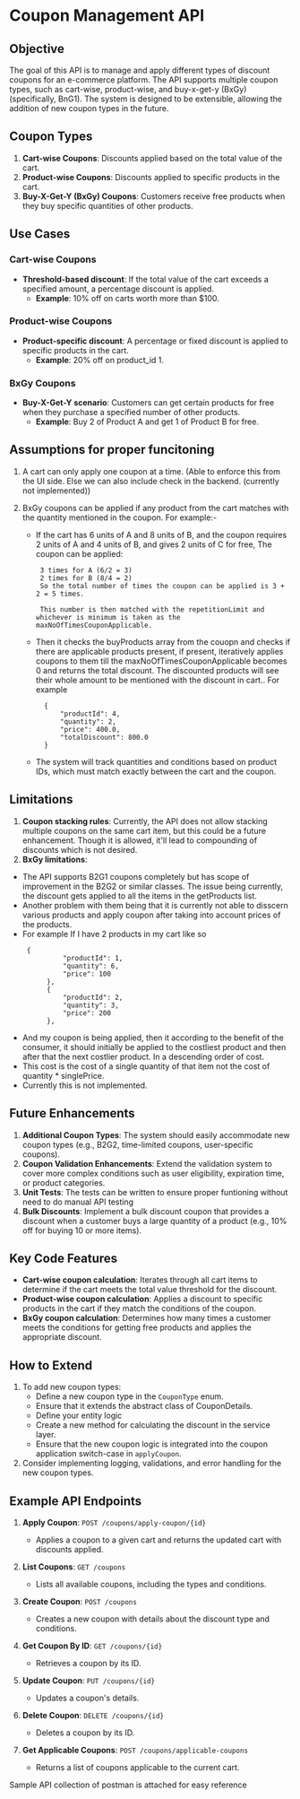 # Coupon Management API

## Objective

The goal of this API is to manage and apply different types of discount coupons for an e-commerce platform. The API supports multiple coupon types, such as cart-wise, product-wise, and buy-x-get-y (BxGy) (specifically, BnG1). The system is designed to be extensible, allowing the addition of new coupon types in the future.

## Coupon Types

1. **Cart-wise Coupons**: Discounts applied based on the total value of the cart.
2. **Product-wise Coupons**: Discounts applied to specific products in the cart.
3. **Buy-X-Get-Y (BxGy) Coupons**: Customers receive free products when they buy specific quantities of other products.

## Use Cases

### Cart-wise Coupons

- **Threshold-based discount**: If the total value of the cart exceeds a specified amount, a percentage discount is applied.
  - **Example**: 10% off on carts worth more than $100.

### Product-wise Coupons

- **Product-specific discount**: A percentage or fixed discount is applied to specific products in the cart.
  - **Example**: 20% off on product_id 1.

### BxGy Coupons

- **Buy-X-Get-Y scenario**: Customers can get certain products for free when they purchase a specified number of other products.
  - **Example**: Buy 2 of Product A and get 1 of Product B for free.

## Assumptions for proper funcitoning

1.  A cart can only apply one coupon at a time. (Able to enforce this from the UI side. Else we can also include check in the backend. (currently not implemented))
2.  BxGy coupons can be applied if any product from the cart matches with the quantity mentioned in the coupon. For example:-

    - If the cart has 6 units of A and 8 units of B, and the coupon requires 2 units of A and 4 units of B, and gives 2 units of C for free,
      The coupon can be applied:

           3 times for A (6/2 = 3)
           2 times for B (8/4 = 2)
           So the total number of times the coupon can be applied is 3 + 2 = 5 times.

           This number is then matched with the repetitionLimit and whichever is minimum is taken as the maxNoOfTimesCouponApplicable.

    - Then it checks the buyProducts array from the couopn and checks if there are applicable products present, if present, iteratively applies coupons to them till the maxNoOfTimesCouponApplicable becomes 0 and returns the total discount. The discounted products will see their whole amount to be mentioned with the discount in cart..
      For example

      ```
        {
            "productId": 4,
            "quantity": 2,
            "price": 400.0,
            "totalDiscount": 800.0
        }
      ```

    - The system will track quantities and conditions based on product IDs, which must match exactly between the cart and the coupon.

## Limitations

1. **Coupon stacking rules**: Currently, the API does not allow stacking multiple coupons on the same cart item, but this could be a future enhancement. Though it is allowed, it'll lead to compounding of discounts which is not desired.
1. **BxGy limitations**:

- The API supports B2G1 coupons completely but has scope of improvement in the B2G2 or similar classes. The issue being currently, the discount gets applied to all the items in the getProducts list.
- Another problem with them being that it is currently not able to disscern various products and apply coupon after taking into account prices of the products.
- For example
  If I have 2 products in my cart like so
  ```
   {
            "productId": 1,
            "quantity": 6,
            "price": 100
        },
        {
            "productId": 2,
            "quantity": 3,
            "price": 200
        },
  ```
- And my coupon is being applied, then it according to the benefit of the consumer, it should initially be applied to the costliest product and then after that the next costlier product. In a descending order of cost.
- This cost is the cost of a single quantity of that item not the cost of quantity \* singlePrice.
- Currently this is not implemented.

## Future Enhancements

1. **Additional Coupon Types**: The system should easily accommodate new coupon types (e.g., B2G2, time-limited coupons, user-specific coupons).
2. **Coupon Validation Enhancements**: Extend the validation system to cover more complex conditions such as user eligibility, expiration time, or product categories.
3. **Unit Tests**: The tests can be written to ensure proper funtioning without need to do manual API testing
4. **Bulk Discounts**: Implement a bulk discount coupon that provides a discount when a customer buys a large quantity of a product (e.g., 10% off for buying 10 or more items).

## Key Code Features

- **Cart-wise coupon calculation**: Iterates through all cart items to determine if the cart meets the total value threshold for the discount.
- **Product-wise coupon calculation**: Applies a discount to specific products in the cart if they match the conditions of the coupon.
- **BxGy coupon calculation**: Determines how many times a customer meets the conditions for getting free products and applies the appropriate discount.

## How to Extend

1. To add new coupon types:
   - Define a new coupon type in the `CouponType` enum.
   - Ensure that it extends the abstract class of CouponDetails.
   - Define your entity logic
   - Create a new method for calculating the discount in the service layer.
   - Ensure that the new coupon logic is integrated into the coupon application switch-case in `applyCoupon`.
2. Consider implementing logging, validations, and error handling for the new coupon types.

## Example API Endpoints

1. **Apply Coupon**: `POST /coupons/apply-coupon/{id}`

   - Applies a coupon to a given cart and returns the updated cart with discounts applied.

2. **List Coupons**: `GET /coupons`

   - Lists all available coupons, including the types and conditions.

3. **Create Coupon**: `POST /coupons`

   - Creates a new coupon with details about the discount type and conditions.

4. **Get Coupon By ID**: `GET /coupons/{id}`

   - Retrieves a coupon by its ID.

5. **Update Coupon**: `PUT /coupons/{id}`

   - Updates a coupon's details.

6. **Delete Coupon**: `DELETE /coupons/{id}`

   - Deletes a coupon by its ID.

7. **Get Applicable Coupons**: `POST /coupons/applicable-coupons`
   - Returns a list of coupons applicable to the current cart.

Sample API collection of postman is attached for easy reference
